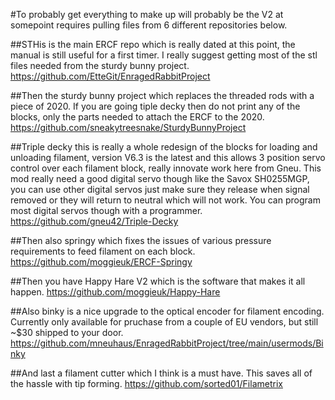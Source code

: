 #To probably get everything to make up will probably be the V2 at somepoint requires pulling files from 6 different repositories below.

##STHis is the main ERCF repo which is really dated at this point, the manual is still useful for a first timer. I really suggest getting most of the stl files needed from the sturdy bunny project.
https://github.com/EtteGit/EnragedRabbitProject

##Then the sturdy bunny project which replaces the threaded rods with a piece of 2020. If you are going tiple decky then do not print any of the blocks, only the parts needed to attach the ERCF to the 2020.
 https://github.com/sneakytreesnake/SturdyBunnyProject

##Triple decky this is really a whole redesign of the blocks for loading and unloading filament, version V6.3 is the latest and this allows 3 position servo control over each filament block, really innovate work here from Gneu. This mod really need a good digital servo though like the Savox SH0255MGP, you can use other digital servos just make sure they release when signal removed or they will return to neutral which will not work. You can program most digital servos though with a programmer.
https://github.com/gneu42/Triple-Decky

##Then also springy which fixes the issues of various pressure requirements to feed filament on each block. 
https://github.com/moggieuk/ERCF-Springy

##Then you have Happy Hare V2 which is the software that makes it all happen. 
https://github.com/moggieuk/Happy-Hare

##Also binky is a nice upgrade to the optical encoder for filament encoding. Currently only available for pruchase from a couple of EU vendors, but still ~$30 shipped to your door.
https://github.com/mneuhaus/EnragedRabbitProject/tree/main/usermods/Binky

##And last a filament cutter which I think is a must have. This saves all of the hassle with tip forming. 
https://github.com/sorted01/Filametrix
